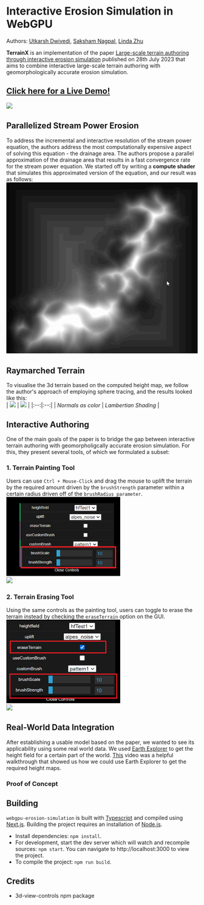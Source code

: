 # Interactive Erosion Simulation in WebGPU
Authors: [Utkarsh Dwivedi](https://linkedin.com/in/udwivedi/), [Saksham Nagpal](https://www.linkedin.com/in/nagpalsaksham/), [Linda Zhu](https://www.linkedin.com/in/lindadaism/)

**TerrainX** is an implementation of the paper [Large-scale terrain authoring through interactive erosion simulation](https://hal.science/hal-04049125) published on 28th July 2023 that aims to combine interactive large-scale terrain authoring with geomorphologically accurate erosion simulation.

## **[Click here for a Live Demo!](https://gpu-gang.github.io/WebGPU-Erosion-Simulation/)**

![](public/assets/captures/raymarch2.gif)

## Parallelized Stream Power Erosion
To address the incremental and interactive resolution of the stream power equation, the authors address the most computationally expensive aspect of solving this equation - the drainage area. The authors propose a parallel approximation of the drainage area that results in a fast convergence rate for the stream power equation. We started off by writing a **compute shader** that simulates this approximated version of the equation, and our result was as follows:  
![](public/assets/captures/erosion_2d.gif)

## Raymarched Terrain
To visualise the 3d terrain based on the computed height map, we follow the author's approach of employing sphere tracing, and the results looked like this:  
| <img src="public/assets/captures/raymarch1.gif" width=500> | <img src="public/assets/captures/raymarch3.gif" width=500> | 
|:--:|:--:|
| *Normals as color* | *Lambertian Shading* |

## Interactive Authoring
One of the main goals of the paper is to bridge the gap between interactive terrain authoring with geomorpholigcally accurate erosion simulation. For this, they present several tools, of which we formulated a subset:

### 1. Terrain Painting Tool
Users can use `Ctrl + Mouse-Click` and drag the mouse to uplift the terrain by the required amount driven by the `brushStrength` parameter within a certain radius driven off of the `brushRadius parameter`.  
<img src="public/assets/captures/ui_paint.png" width=300>  
![](public/assets/captures/painting.gif)

### 2. Terrain Erasing Tool
Using the same controls as the painting tool, users can toggle to erase the terrain instead by checking the `eraseTerrain` option on the GUI.  
<img src="public/assets/captures/ui_erase.png" width=300>  
![](public/assets/captures/erase.gif)

## Real-World Data Integration
After establishing a usable model based on the paper, we wanted to see its applicability using some real world data. We used [Earth Explorer](https://earthexplorer.usgs.gov/) to get the height field for a certain part of the world. [This](https://www.youtube.com/watch?v=kEgijZUKMGc) video was a helpful walkthrough that showed us how we could use Earth Explorer to get the required height maps.

### Proof of Concept

## Building
`webgpu-erosion-simulation` is built with [Typescript](https://www.typescriptlang.org/)
and compiled using [Next.js](https://nextjs.org/). Building the project
requires an installation of [Node.js](https://nodejs.org/en/).

- Install dependencies: `npm install`.
- For development, start the dev server which will watch and recompile
  sources: `npm start`. You can navigate to http://localhost:3000 to view the project.
- To compile the project: `npm run build`.

## Credits

- 3d-view-controls npm package